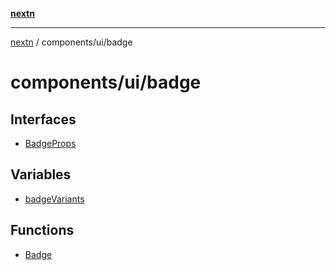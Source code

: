 [**nextn**](../../../README.md)

***

[nextn](../../../modules.md) / components/ui/badge

# components/ui/badge

## Interfaces

- [BadgeProps](interfaces/BadgeProps.md)

## Variables

- [badgeVariants](variables/badgeVariants.md)

## Functions

- [Badge](functions/Badge.md)
